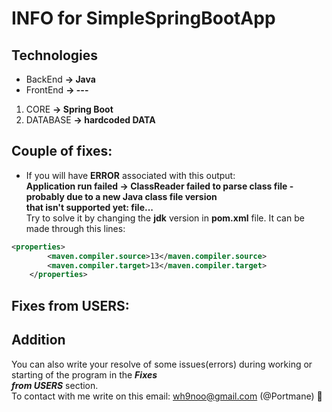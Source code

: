 # INFO for SimpleSpringBootApp



## Technologies  
* BackEnd **-> Java**  
* FrontEnd **-> ---**  

1. CORE **-> Spring Boot**  
1. DATABASE **-> hardcoded DATA**  


## Couple of fixes:
* If you will have **ERROR** associated with this output:  
**Application run failed -> ClassReader failed to parse class file - probably due to a new Java class file version  
that isn't supported yet: file...**  
Try to solve it by changing the **jdk** version in **pom.xml** file. It can be made through this lines:
```xml
<properties>
        <maven.compiler.source>13</maven.compiler.source>
        <maven.compiler.target>13</maven.compiler.target>
    </properties>
```


## Fixes from USERS:

## Addition  
You can also write your resolve of some issues(errors) during working or starting of the program in the ***Fixes***  
***from USERS*** section.  
To contact with me write on this email: wh9noo@gmail.com (@Portmane) :hugs:
